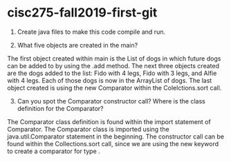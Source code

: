 # cisc275-fall2019-first-git
1. Create java files to make this code compile and run.

2. What five objects are created in the main?

The first object created within main is the List of dogs in which future dogs can be added to by using the
.add method. The next three objects created are the dogs added to the list: Fido with 4 legs, Fido with 3 legs,
and Alfie with 4 legs. Each of those dogs is now in the ArrayList of dogs. The last object created is using the
new Comparator<Dog> within the Colelctions.sort call.


3. Can you spot the Comparator constructor call? Where is the class definition for the Comparator?

The Comparator class definition is found within the import statement of Comparator. The Comparator class is imported
using the java.util.Comparator statement in the beginning. The constructor call can be found within the
Collections.sort call, since we are using the new keyword to create a comparator for type <Animal>.
